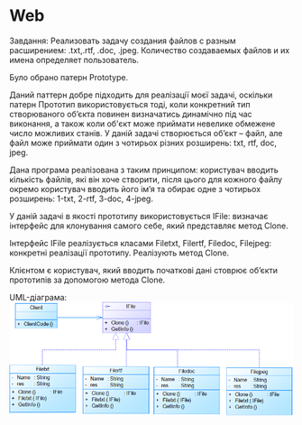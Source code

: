 # Web
Завдання: Реализовать задачу создания файлов с разным расширением: .txt,.rtf, .doc, .jpeg. Количество создаваемых файлов и их имена определяет пользователь. 

Було обрано патерн Prototype. 

Даний паттерн добре підходить для реалізації моєї задачі, оскільки патерн Прототип використовується тоді, коли конкретний тип створюваного об’єкта повинен визначатись динамічно під час виконання, а також коли об'єкт може приймати невелике обмежене число можливих станів. У даній задачі створюється об’єкт – файл, але файл може приймати один з чотирьох різних розширень: txt, rtf, doc, jpeg.

Дана програма реалізована з таким принципом: користувач вводить кількість файлів, які він хоче створити, після цього для кожного файлу окремо користувач вводить його ім’я та обирає одне з чотирьох розширень: 1-txt, 2-rtf, 3-doc, 4-jpeg.

У даній задачі в якості прототипу використовується IFile: визначає інтерфейс для клонування самого себе, який представляє метод Clone.

Інтерфейс IFile реалізується класами Filetxt, Filertf, Filedoc, Filejpeg: конкретні реалізації прототипу. Реалізують метод Clone. 

Клієнтом є користувач, який вводить початкові дані стоврює об’єкти прототипів за допомогою метода Clone.

UML-діаграма:
![alt text](https://github.com/ValerSiya/Web/blob/master/Diagram.png)
